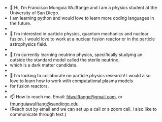 - 👋 Hi, I’m Francisco Munguia Wulftange and I am a physics student at the University of San Diego.
- I am learning python and would love to learn more coding languages in the future. 
- 
- 👀 I’m interested in particle physics, quantum mechanics and nuclear fusion. I would love to work at a nuclear fusion reactor or in the particle astrophysics field.
- 
- 🌱 I’m currently learning neutrino physics, specifically studying an outside the standard model called the sterile neutrino,
-    which is a dark matter candidate.
-    
- 💞️ I’m looking to collaborate on particle physics research! I would also love to learn how to work with computational plasma models 
-    for fusion reactors. 
-    
- 📫 How to reach me, Email: fdwulftange@gmail.com, or fmunguiawulftang@sandiego.edu.
- (Reach out by email and we can set up a call or a zoom call. I also like to communicate through text.)

<!---
fdwulftange/fdwulftange is a ✨ special ✨ repository because its `README.md` (this file) appears on your GitHub profile.
You can click the Preview link to take a look at your changes.
--->
